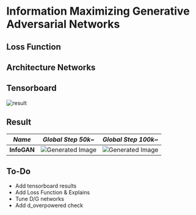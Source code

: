 # Information Maximizing Generative Adversarial Networks

## Loss Function


## Architecture Networks


## Tensorboard

![result](https://github.com/kozistr/Awesome-GANs/blob/master/InfoGAN/infogan_tb.png)

## Result

*Name* | *Global Step 50k~* | *Global Step 100k~*
:---: | :---: | :---:
**InfoGAN**   | ![Generated Image](https://github.com/kozistr/Awesome-GANs/blob/master/InfoGAN/gen_img/train_00070000.png) | ![Generated Image](https://github.com/kozistr/Awesome-GANs/blob/master/InfoGAN/gen_img/train_00144000.png)

## To-Do
* Add tensorboard results
* Add Loss Function & Explains 
* Tune D/G networks
* Add d_overpowered check
